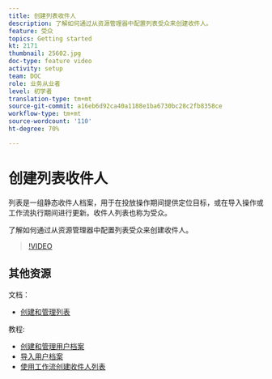 ```yaml
---
title: 创建列表收件人
description: 了解如何通过从资源管理器中配置列表受众来创建收件人。
feature: 受众
topics: Getting started
kt: 2171
thumbnail: 25602.jpg
doc-type: feature video
activity: setup
team: DOC
role: 业务从业者
level: 初学者
translation-type: tm+mt
source-git-commit: a16eb6d92ca40a1188e1ba6730bc28c2fb8358ce
workflow-type: tm+mt
source-wordcount: '110'
ht-degree: 70%

---
```



# 创建列表收件人

列表是一组静态收件人档案，用于在投放操作期间提供定位目标，或在导入操作或工作流执行期间进行更新。收件人列表也称为受众。

了解如何通过从资源管理器中配置列表受众来创建收件人。

>[!VIDEO](https://video.tv.adobe.com/v/25602/quality=12)

## 其他资源

文档：

* [创建和管理列表](https://docs.adobe.com/content/help/zh-Hans/campaign-classic/using/getting-started/profile-management/creating-and-managing-lists.html)

教程:

* [创建和管理用户档案](/help/profile-management/create-and-manage-profiles.md)
* [导入用户档案](/help/data-management/importing-profiles.md)
* [使用工作流创建收件人列表](/help/profile-management/creating-a-list-of-recipients-with-a-workflow.md)
